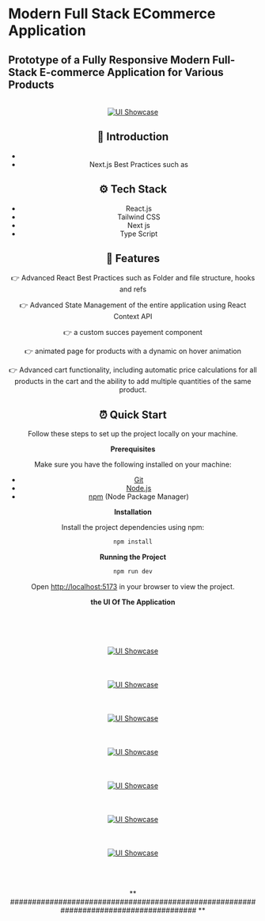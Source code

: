 
# Modern Full Stack ECommerce Application 

## Prototype of a Fully Responsive Modern Full-Stack E-commerce Application for Various Products

<div align="center">
  <br />
        <a href="#" target="_blank">
      <img src="https://github.com/Tidjani1Bachir/modern_ecommerce_prototype/blob/main/public/ui/Screenshot_2024-10-31_13_28_02.png" alt="UI Showcase">
        </a>
  <br />

 

## <a name="introduction">🤖 Introduction</a>

- 
- Next.js Best Practices such as

## <a name="tech-stack">⚙️ Tech Stack</a>


- React.js
- Tailwind CSS
- Next js
- Type Script
  

## <a name="features">🔋 Features</a>

👉 Advanced React Best Practices such as Folder and file structure, hooks and refs

👉 Advanced State Management of the entire application using React Context API

👉 a custom succes payement component

👉 animated page for products with a dynamic on hover animation

👉 Advanced cart functionality, including automatic price calculations for all products in the cart and the ability to add multiple quantities of the same product. 



## <a name="quick-start">⏰ Quick Start</a>

Follow these steps to set up the project locally on your machine.

**Prerequisites**

Make sure you have the following installed on your machine:

- [Git](https://git-scm.com/)
- [Node.js](https://nodejs.org/en)
- [npm](https://www.npmjs.com/) (Node Package Manager)



**Installation**

Install the project dependencies using npm:

```bash
npm install
```

**Running the Project**

```bash
npm run dev
```

Open [http://localhost:5173](http://localhost:5173) in your browser to view the project.

**the UI Of The Application**

<br />
<br />
<br />
<br />

<a href="#" target="_blank">
      <img src="https://github.com/Tidjani1Bachir/modern_ecommerce_prototype/blob/main/public/ui/Screenshot_2024-10-31_13_28_17.png" alt="UI Showcase">
</a>

<br />
<br />
<br />
<br />
<a href="#" target="_blank">
      <img src="https://github.com/Tidjani1Bachir/modern_ecommerce_prototype/blob/main/public/ui/Screenshot_2024-10-31_13_28_38.png" alt="UI Showcase">
</a>

<br />
<br />
<br />
<br />

<a href="#" target="_blank">
      <img src="https://github.com/Tidjani1Bachir/modern_ecommerce_prototype/blob/main/public/ui/Screenshot_2024-10-31_13_29_07.png" alt="UI Showcase">
</a>

<br />
<br />
<br />
<br />

<a href="#" target="_blank">
      <img src="https://github.com/Tidjani1Bachir/modern_ecommerce_prototype/blob/main/public/ui/Screenshot_2024-10-31_13_29_46.png" alt="UI Showcase">
</a>

<br />
<br />
<br />
<br />


<a href="#" target="_blank">
      <img src="https://github.com/Tidjani1Bachir/modern_ecommerce_prototype/blob/main/public/ui/Screenshot_2024-10-31_13_30_08.png" alt="UI Showcase">
</a>

<br />
<br />
<br />
<br />


<a href="#" target="_blank">
      <img src="https://github.com/Tidjani1Bachir/modern_ecommerce_prototype/blob/main/public/ui/Screenshot_2024-10-31_13_30_53.png" alt="UI Showcase">
</a>

<br />
<br />
<br />
<br />


<a href="#" target="_blank">
      <img src="https://github.com/Tidjani1Bachir/modern_ecommerce_prototype/blob/main/public/ui/Screenshot_2024-10-31_13_31_06.png" alt="UI Showcase">
</a>

<br />
<br />
<br />
<br />







** ####################################################################################### **











